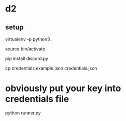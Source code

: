# d2


## setup

virtualenv -p python3 .

source bin/activate

pip install discord.py

cp credentials.example.json credentials.json

#	obviously put your key into credentials file

python runner.py

